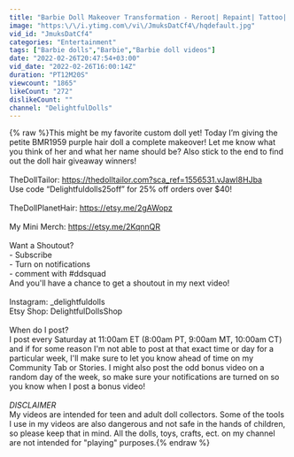 ```yaml
---
title: "Barbie Doll Makeover Transformation - Reroot| Repaint| Tattoo| Nails & more!"
image: "https:\/\/i.ytimg.com\/vi\/JmuksDatCf4\/hqdefault.jpg"
vid_id: "JmuksDatCf4"
categories: "Entertainment"
tags: ["Barbie dolls","Barbie","Barbie doll videos"]
date: "2022-02-26T20:47:54+03:00"
vid_date: "2022-02-26T16:00:14Z"
duration: "PT12M20S"
viewcount: "1865"
likeCount: "272"
dislikeCount: ""
channel: "DelightfulDolls"
---
```

{% raw %}This might be my favorite custom doll yet! Today I’m giving the petite BMR1959 purple hair doll a complete makeover! Let me know what you think of her and what her name should be? Also stick to the end to find out the doll hair giveaway winners!<br /><br />TheDollTailor: <a rel="nofollow" target="blank" href="https://thedolltailor.com?sca_ref=1556531.vJawI8HJba">https://thedolltailor.com?sca_ref=1556531.vJawI8HJba</a><br />Use code “Delightfuldolls25off” for 25% off orders over $40!<br /><br />TheDollPlanetHair: <a rel="nofollow" target="blank" href="https://etsy.me/2gAWopz">https://etsy.me/2gAWopz</a><br /><br />My Mini Merch: <a rel="nofollow" target="blank" href="https://etsy.me/2KqnnQR">https://etsy.me/2KqnnQR</a><br /><br />Want a Shoutout?<br />- Subscribe <br />- Turn on notifications <br />- comment with #ddsquad<br />And you'll have a chance to get a shoutout in my next video!<br /><br />Instagram: _delightfuldolls<br />Etsy Shop: DelightfulDollsShop<br /><br />When do I post?<br />I post every Saturday at 11:00am ET (8:00am PT, 9:00am MT, 10:00am CT) and if for some reason I'm not able to post at that exact time or day for a particular week, I'll make sure to let you know ahead of time on my Community Tab or Stories. I might also post the odd bonus video on a random day of the week, so make sure your notifications are turned on so you know when I post a bonus video!<br /><br />*DISCLAIMER*<br />My videos are intended for teen and adult doll collectors. Some of the tools I use in my videos are also dangerous and not safe in the hands of children, so please keep that in mind. All the dolls, toys, crafts, ect. on my channel are not intended for &quot;playing&quot; purposes.{% endraw %}
